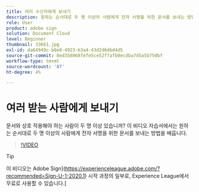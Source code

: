 ```yaml
---
title: 여러 수신자에게 보내기
description: 원하는 순서대로 두 명 이상의 사람에게 전자 서명을 위한 문서를 보내는 방법 알아보기
role: User
product: adobe sign
solution: Document Cloud
level: Beginner
thumbnail: 33661.jpg
exl-id: da64949c-b8e0-4923-b3a4-43d2d6dbd4d5
source-git-commit: 0ed358068fefe5ce52f7afb0ecdba7d5a5b750bf
workflow-type: tm+mt
source-wordcount: '87'
ht-degree: 4%

---
```


# 여러 받는 사람에게 보내기

문서와 상호 작용해야 하는 사람이 두 명 이상 있습니까? 이 비디오 자습서에서는 원하는 순서대로 두 명 이상의 사람에게 전자 서명을 위한 문서를 보내는 방법을 배웁니다.

>[!VIDEO](https://video.tv.adobe.com/v/33661?hidetitle=true)

>[!TIP]
>
>이 비디오는 Adobe Sign](https://experienceleague.adobe.com/?recommended=Sign-U-1-2020.1) 시작 과정의 일부로, Experience League에서 무료로 사용할 수 있습니다.[
